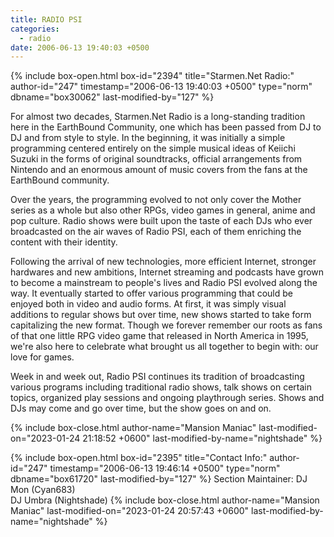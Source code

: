 ```yaml
---
title: RADIO PSI
categories:
  - radio
date: 2006-06-13 19:40:03 +0500
---
```

{% include box-open.html box-id="2394" title="Starmen.Net Radio:" author-id="247" timestamp="2006-06-13 19:40:03 +0500" type="norm" dbname="box30062" last-modified-by="127" %}
<p>
For almost two decades, Starmen.Net Radio is a long-standing tradition here in the EarthBound Community, one which has been passed from DJ to DJ and from style to style. In the beginning, it was initially a simple programming centered entirely on the simple musical ideas of Keiichi Suzuki in the forms of original soundtracks, official arrangements from Nintendo and an enormous amount of music covers from the fans at the EarthBound community.
</p>

<p>
Over the years, the programming evolved to not only cover the Mother series as a whole but also other RPGs, video games in general, anime and pop culture. Radio shows were built upon the taste of each DJs who ever broadcasted on the air waves of Radio PSI, each of them enriching the content with their identity.
</p> 

<p>
Following the arrival of new technologies, more efficient Internet, stronger hardwares and new ambitions, Internet streaming and podcasts have grown to become a mainstream to people's lives and Radio PSI evolved along the way. It eventually started to offer various programming that could be enjoyed both in video and audio forms. At first, it was simply visual additions to regular shows but over time, new shows started to take form capitalizing the new format. Though we forever remember our roots as fans of that one little RPG video game that released in North America in 1995, we're also here to celebrate what brought us all together to begin with: our love for games.
</p>

<p>
Week in and week out, Radio PSI continues its tradition of broadcasting various programs including traditional radio shows, talk shows on certain topics, organized play sessions and ongoing playthrough series. Shows and DJs may come and go over time, but the show goes on and on.
</p>
{% include box-close.html author-name="Mansion Maniac" last-modified-on="2023-01-24 21:18:52 +0600" last-modified-by-name="nightshade" %}

{% include box-open.html box-id="2395" title="Contact Info:" author-id="247" timestamp="2006-06-13 19:46:14 +0500" type="norm" dbname="box61720" last-modified-by="127" %}
<table1 />
 Section Maintainer:
<table2 />
 DJ Mon (Cyan683)<br />
 DJ Umbra (Nightshade)
<table3 />
{% include box-close.html author-name="Mansion Maniac" last-modified-on="2023-01-24 20:57:43 +0600" last-modified-by-name="nightshade" %}
